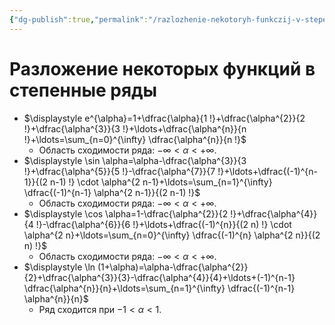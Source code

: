 ```yaml
---
{"dg-publish":true,"permalink":"/razlozhenie-nekotoryh-funkczij-v-stepennye-ryady/"}
---
```



# Разложение некоторых функций в степенные ряды

- $\displaystyle e^{\alpha}=1+\dfrac{\alpha}{1 !}+\dfrac{\alpha^{2}}{2 !}+\dfrac{\alpha^{3}}{3 !}+\ldots+\dfrac{\alpha^{n}}{n !}+\ldots=\sum_{n=0}^{\infty} \dfrac{\alpha^{n}}{n !}$
	- Область сходимости ряда: $-\infty<\alpha<+\infty$.
- $\displaystyle \sin \alpha=\alpha-\dfrac{\alpha^{3}}{3 !}+\dfrac{\alpha^{5}}{5 !}-\dfrac{\alpha^{7}}{7 !}+\ldots+\dfrac{(-1)^{n-1}}{(2 n-1) !} \cdot \alpha^{2 n-1}+\ldots=\sum_{n=1}^{\infty} \dfrac{(-1)^{n-1} \alpha^{2 n-1}}{(2 n-1) !}$
	- Область сходимости ряда: $-\infty<\alpha<+\infty$.
- $\displaystyle \cos \alpha=1-\dfrac{\alpha^{2}}{2 !}+\dfrac{\alpha^{4}}{4 !}-\dfrac{\alpha^{6}}{6 !}+\ldots+\dfrac{(-1)^{n}}{(2 n) !} \cdot \alpha^{2 n}+\ldots=\sum_{n=0}^{\infty} \dfrac{(-1)^{n} \alpha^{2 n}}{(2 n) !}$
	- Область сходимости ряда: $-\infty<\alpha<+\infty$.
- $\displaystyle \ln (1+\alpha)=\alpha-\dfrac{\alpha^{2}}{2}+\dfrac{\alpha^{3}}{3}-\dfrac{\alpha^{4}}{4}+\ldots+(-1)^{n-1} \dfrac{\alpha^{n}}{n}+\ldots=\sum_{n=1}^{\infty} \dfrac{(-1)^{n-1} \alpha^{n}}{n}$
	- Ряд сходится при $-1<\alpha<1$.

